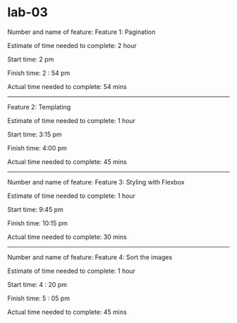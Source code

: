 # lab-03

Number and name of feature: Feature 1: Pagination

Estimate of time needed to complete: 2 hour

Start time: 2 pm

Finish time: 2 : 54 pm

Actual time needed to complete: 54 mins

-------------------------

Feature 2: Templating

Estimate of time needed to complete: 1 hour

Start time: 3:15 pm

Finish time: 4:00 pm

Actual time needed to complete: 45 mins

------------------------

Number and name of feature: Feature 3: Styling with Flexbox

Estimate of time needed to complete: 1 hour

Start time: 9:45 pm

Finish time: 10:15 pm

Actual time needed to complete: 30 mins

-------------------------

Number and name of feature: Feature 4: Sort the images

Estimate of time needed to complete: 1 hour

Start time: 4 : 20 pm

Finish time: 5 : 05 pm

Actual time needed to complete: 45 mins